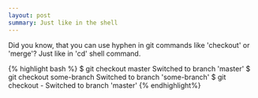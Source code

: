 ```yaml
---
layout: post
summary: Just like in the shell
---
```


Did you know, that you can use hyphen in git commands like 'checkout' or 'merge'? Just like in 'cd' shell command.

{% highlight bash %}
$ git checkout master
Switched to branch 'master'
$ git checkout some-branch
Switched to branch 'some-branch'
$ git checkout -
Switched to branch 'master'
{% endhighlight%}
